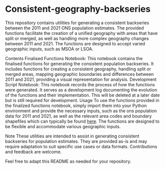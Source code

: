 # Consistent-geography-backseries
This repository contains utilities for generating a consistent backseries between the 2011 and 2021 ONS population estimates. The provided functions facilitate the creation of a unified geography with areas that have split or merged, as well as handling more complex geography changes between 2011 and 2021. The functions are designed to accept varied geographic inputs, such as MSOA or LSOA.

Contents
Finalised Functions Notebook: This notebook contains the finalised functions for generating the consistent population backseries. It includes functions for creating a consistent geography, handling split or merged areas, mapping geographic boundaries and differences between 2011 and 2021, providing a visual representation for analysis.
Development Script Notebook: This notebook records the process of how the functions were generated. It serves as a development log documenting the evolution of the functions and their implementation. This will be deleted at a later date but is still required for development.
Usage
To use the functions provided in the finalized functions notebook, simply import them into your Python environment and provide the necessary inputs, such as the ons population data for 2011 and 2021, as well as the relevant area codes and boundary shapefiles which can typically be found [here]([url](https://geoportal.statistics.gov.uk/)). The functions are designed to be flexible and accommodate various geographic inputs.

Note
These utilities are intended to assist in generating consistent backseries for population estimates. They are provided as-is and may require adaptation to suit specific use cases or data formats. Contributions and feedback are welcome.

Feel free to adapt this README as needed for your repository.
